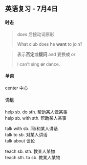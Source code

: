 ## 英语复习 - 7月4日

#### 时态

> *does* 后接动词原形
>
> What club does he **want** to join?

> 表示**否定**或**疑问** and 要换成 or
>
> I can't sing **or** dance.

#### 单词

center 中心




#### 词组

help sb. do sth. 帮助某人做某事  
help sb. with sth. 帮助某人某事  

talk with sb. 同/和某人讲话  
talk to sb. 对某人讲话  
talk about 谈论

teach sb. sth. 教某人某物  
teach sth. to sb. 教某人某物



